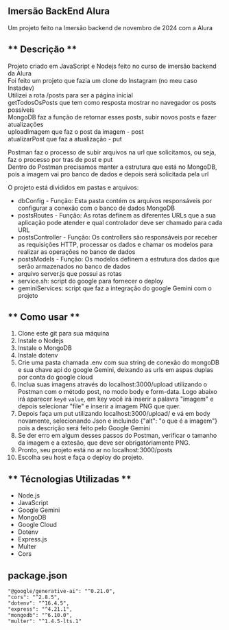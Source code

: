 ## Imersão BackEnd Alura

Um projeto feito na Imersão backend de novembro de 2024 com a Alura

## ** Descrição **

Projeto criado em JavaScript e Nodejs feito no curso de imersão backend da Alura<br>
Foi feito um projeto que fazia um clone do Instagram (no meu caso Instadev) <br>
Utilizei a rota /posts para ser a página inicial<br>
getTodosOsPosts que tem como resposta mostrar no navegador os posts possíveis<br> 
MongoDB faz a função de retornar esses posts, subir novos posts e fazer atualizações<br>
uploadImagem que faz o post da imagem - post<br>
atualizarPost que faz a atualização - put<br>

Postman faz o processo de subir arquivos na url que solicitamos, ou seja, faz o processo por tras de post e put <br>
  Dentro do Postman precisamos manter a estrutura que está no MongoDB, pois a imagem vai pro banco de dados e depois será solicitada pela url

O projeto está divididos em pastas e arquivos:<br>
- dbConfig - Função: Esta pasta contém os arquivos responsáveis por configurar a conexão com o banco de dados MongoDB
- postsRoutes - Função: As rotas definem as diferentes URLs que a sua aplicação pode atender e qual controlador deve ser chamado para cada URL
- postsController - Função: Os controllers são responsáveis por receber as requisições HTTP, processar os dados e chamar os modelos para realizar as operações no banco de dados
- postsModels - Função: Os modelos definem a estrutura dos dados que serão armazenados no banco de dados
- arquivo server.js que possui as rotas
- service.sh: script do google para fornecer o deploy
- geminiServices: script que faz a integração do google Gemini com o projeto

## ** Como usar **

1. Clone este git para sua máquina
2. Instale o Nodejs
3. Instale o MongoDB
4. Instale dotenv 
5. Crie uma pasta chamada .env com sua string de conexão do mongoDB e sua chave api do google Gemini, deixando as urls em aspas duplas por conta do google cloud
6. Inclua suas imagens através do localhost:3000/upload utilizando o Postman com o método post, no modo body e form-data. Logo abaixo irá aparecer `key`e `value`, em key você irá inserir a palavra "imagem" e depois selecionar "file" e inserir a imagem PNG que quer.
7. Depois faça um put utilizando localhost:3000/upload/<id gerada> e vá em body novamente, selecionando Json e incluindo {"alt": "o que é a imagem"} pois a descrição será feito pelo Google Gemini
8. Se der erro em algum desses passos do Postman, verificar o tamanho da imagem e a extesão, que deve ser obrigatóriamente PNG.
9. Pronto, seu projeto está no ar no localhost:3000/posts
10. Escolha seu host e faça o deploy do projeto.

## ** Técnologias Utilizadas **

* Node.js
* JavaScript
* Google Gemini
* MongoDB
* Google Cloud
* Dotenv
* Express.js
* Multer
* Cors

## package.json

    "@google/generative-ai": "^0.21.0",
    "cors": "^2.8.5",
    "dotenv": "^16.4.5",
    "express": "^4.21.1",
    "mongodb": "^6.10.0",
    "multer": "^1.4.5-lts.1"


  
  
